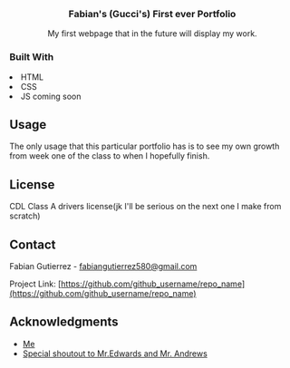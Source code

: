 <a name="readme-top"></a>


<br />
<div align="center">

<h3 align="center">Fabian's (Gucci's) First ever Portfolio</h3>

  <p align="center">
    My first webpage that in the future will display my work.
</div>

### Built With
<li>HTML</li>
<li>CSS</li>
<li>JS coming soon</li>


## Usage

The only usage that this particular portfolio has is to see my own growth from week one of
the class to when I hopefully finish.



## License

CDL Class A drivers license(jk I'll be serious on the next one I make from scratch)




<!-- CONTACT -->
## Contact

Fabian Gutierrez - fabiangutierrez580@gmail.com

Project Link: [https://github.com/github_username/repo_name](https://github.com/github_username/repo_name)




<!-- ACKNOWLEDGMENTS -->
## Acknowledgments

* [Me]()
* [Special shoutout to Mr.Edwards and Mr. Andrews]()




<!-- MARKDOWN LINKS & IMAGES -->
<!-- https://www.markdownguide.org/basic-syntax/#reference-style-links -->

[product-screenshot]: images/screenshot.png
